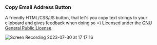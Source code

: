 ### Copy Email Address Button

A friendly HTML/CSS/JS button, that let's you copy text strings to your clipboard and gives feedback when doing so =) 
Licensed under the [GNU General Public License](LICENSE).

![Screen Recording 2023-07-30 at 17 17 16](https://github.com/rgba1111/copy-button/assets/103372269/3eb80126-89b6-4749-82b9-15adb5e8d7d3)

